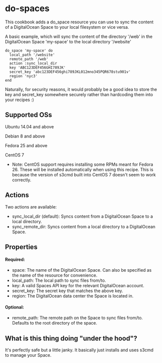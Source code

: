 # do-spaces

This cookbook adds a do_space resource you can use to sync the content of
a DigitalOcean Space to your local filesystem or vice versa.

A basic example, which will sync the content of the directory '/web' in the
DigitalOcean Space 'my-space' to the local directory '/website'

```
do_space 'my-space' do
  local_path '/website'
  remote_path '/web'
  action :sync_local_dir
  key 'ABC123DEF456GHI789JK'
  secret_key 'abc123DEF456ghi789JKL012mno345PQR678stu901v'
  region 'nyc3'
end
```

Naturally, for security reasons, it would probably be a good idea to store the
key and secret_key somewhere securely rather than hardcoding them into your
recipes :)

## Supported OSs

Ubuntu 14.04 and above

Debian 8 and above

Fedora 25 and above

CentOS 7
* Note: CentOS support requires installing some RPMs meant for Fedora 26. These will be installed automatically when using this recipe. This is because the version of s3cmd built into CentOS 7 doesn't seem to work correctly.

## Actions

Two actions are available:
* sync_local_dir (default): Syncs content from a DigitalOcean Space to a local directory.
* sync_remote_dir: Syncs content from a local directory to a DigitalOcean Space.

## Properties

#### Required:
* space: The name of the DigitalOcean Space. Can also be specified as the name of the resource for convenience.
* local_path: The local path to sync files from/to.
* key: A valid Spaces API key for the relevant DigitalOcean account.
* secret_key: The secret key that matches the above key.
* region: The DigitalOcean data center the Space is located in.

#### Optional:
* remote_path: The remote path on the Space to sync files from/to. Defaults to the root directory of the space.

## What is this thing doing "under the hood"?

It's perfectly safe but a little janky. It basically just installs and uses s3cmd to manage your Space.
